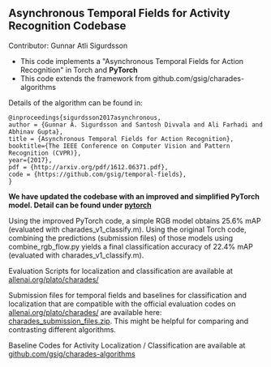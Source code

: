 ## Asynchronous Temporal Fields for Activity Recognition Codebase

Contributor: Gunnar Atli Sigurdsson

* This code implements a "Asynchronous Temporal Fields for Action Recognition" in Torch and **PyTorch**
* This code extends the framework from github.com/gsig/charades-algorithms

Details of the algorithm can be found in:
```
@inproceedings{sigurdsson2017asynchronous,
author = {Gunnar A. Sigurdsson and Santosh Divvala and Ali Farhadi and Abhinav Gupta},
title = {Asynchronous Temporal Fields for Action Recognition},
booktitle={The IEEE Conference on Computer Vision and Pattern Recognition (CVPR)},
year={2017},
pdf = {http://arxiv.org/pdf/1612.06371.pdf},
code = {https://github.com/gsig/temporal-fields},
}
```

**We have updated the codebase with an improved and simplified PyTorch model. Detail can be found under [pytorch](pytorch/)**

Using the improved PyTorch code, a simple RGB model obtains 25.6% mAP (evaluated with charades_v1_classify.m).
Using the original Torch code, combining the predictions (submission files) of those models using combine_rgb_flow.py
yields a final classification accuracy of 22.4% mAP (evaluated with charades_v1_classify.m).

Evaluation Scripts for localization and classification are available at [allenai.org/plato/charades/](http://allenai.org/plato/charades/)

Submission files for temporal fields and baselines for classification and localization that are compatible with the official evaluation codes on [allenai.org/plato/charades/](http://allenai.org/plato/charades/) are available here: [charades_submission_files.zip](https://www.dropbox.com/s/aw55dauebl87sth/charades_submission_files.zip?dl=1). This might be helpful for comparing and contrasting different algorithms.

Baseline Codes for Activity Localization / Classification are available at [github.com/gsig/charades-algorithms](https://github.com/gsig/charades-algorithms)


